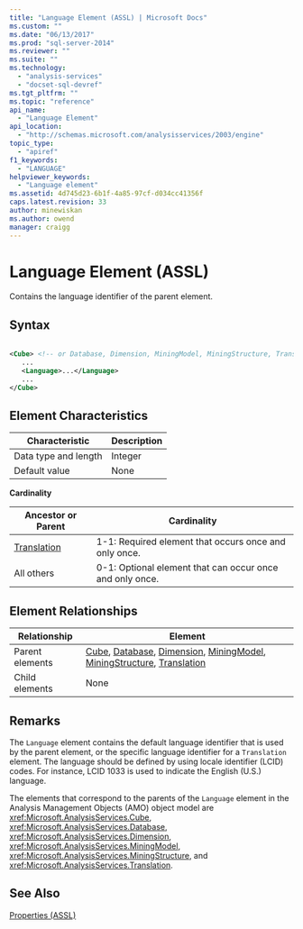 ```yaml
---
title: "Language Element (ASSL) | Microsoft Docs"
ms.custom: ""
ms.date: "06/13/2017"
ms.prod: "sql-server-2014"
ms.reviewer: ""
ms.suite: ""
ms.technology: 
  - "analysis-services"
  - "docset-sql-devref"
ms.tgt_pltfrm: ""
ms.topic: "reference"
api_name: 
  - "Language Element"
api_location: 
  - "http://schemas.microsoft.com/analysisservices/2003/engine"
topic_type: 
  - "apiref"
f1_keywords: 
  - "LANGUAGE"
helpviewer_keywords: 
  - "Language element"
ms.assetid: 4d745d23-6b1f-4a85-97cf-d034cc41356f
caps.latest.revision: 33
author: minewiskan
ms.author: owend
manager: craigg
---
```

# Language Element (ASSL)
  Contains the language identifier of the parent element.  
  
## Syntax  
  
```xml  
  
<Cube> <!-- or Database, Dimension, MiningModel, MiningStructure, Translation -->  
   ...  
   <Language>...</Language>  
   ...  
</Cube>  
```  
  
## Element Characteristics  
  
|Characteristic|Description|  
|--------------------|-----------------|  
|Data type and length|Integer|  
|Default value|None|  
  
 **Cardinality**  
  
|Ancestor or Parent|Cardinality|  
|------------------------|-----------------|  
|[Translation](../objects/translation-element-assl.md)|1-1: Required element that occurs once and only once.|  
|All others|0-1: Optional element that can occur once and only once.|  
  
## Element Relationships  
  
|Relationship|Element|  
|------------------|-------------|  
|Parent elements|[Cube](../objects/cube-element-assl.md), [Database](../objects/database-element-assl.md), [Dimension](../objects/dimension-element-assl.md), [MiningModel](../objects/miningmodel-element-assl.md), [MiningStructure](../objects/miningstructure-element-assl.md), [Translation](../objects/translation-element-assl.md)|  
|Child elements|None|  
  
## Remarks  
 The `Language` element contains the default language identifier that is used by the parent element, or the specific language identifier for a `Translation` element. The language should be defined by using locale identifier (LCID) codes. For instance, LCID 1033 is used to indicate the English (U.S.) language.  
  
 The elements that correspond to the parents of the `Language` element in the Analysis Management Objects (AMO) object model are <xref:Microsoft.AnalysisServices.Cube>, <xref:Microsoft.AnalysisServices.Database>, <xref:Microsoft.AnalysisServices.Dimension>, <xref:Microsoft.AnalysisServices.MiningModel>, <xref:Microsoft.AnalysisServices.MiningStructure>, and <xref:Microsoft.AnalysisServices.Translation>.  
  
## See Also  
 [Properties &#40;ASSL&#41;](properties-assl.md)  
  
  
